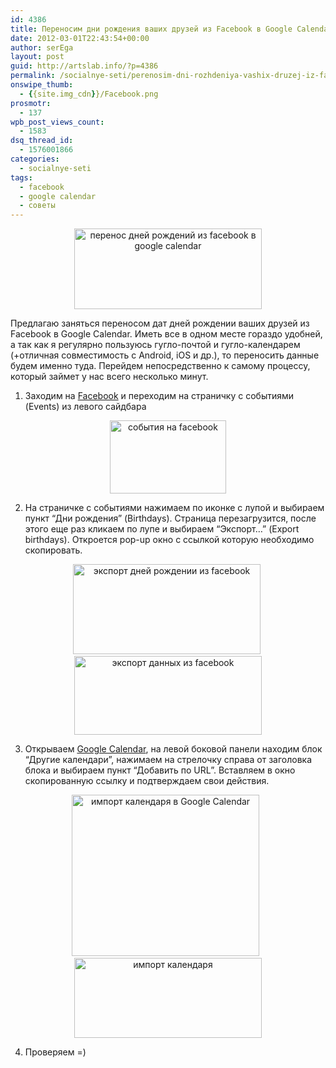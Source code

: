 ```yaml
---
id: 4386
title: Переносим дни рождения ваших друзей из Facebook в Google Calendar
date: 2012-03-01T22:43:54+00:00
author: serEga
layout: post
guid: http://artslab.info/?p=4386
permalink: /socialnye-seti/perenosim-dni-rozhdeniya-vashix-druzej-iz-facebook-v-google-calendar/
onswipe_thumb:
  - {{site.img_cdn}}/Facebook.png
prosmotr:
  - 137
wpb_post_views_count:
  - 1583
dsq_thread_id:
  - 1576001866
categories:
  - socialnye-seti
tags:
  - facebook
  - google calendar
  - советы
---
```

<center>
  <a href="{{site.img_cdn}}/fb_to_google_cal.png"><img src="{{site.img_cdn}}/fb_to_google_cal-300x129.png" alt="перенос дней рождений из facebook в google calendar" title="fb_to_google_cal" width="300" height="129" class="aligncenter size-medium wp-image-4387" srcset="{{site.img_cdn}}/fb_to_google_cal-300x129.png 300w, {{site.img_cdn}}/fb_to_google_cal.png 692w" sizes="(max-width: 300px) 100vw, 300px" /></a>
</center>

Предлагаю заняться переносом дат дней рождении ваших друзей из Facebook в Google Calendar. Иметь все в одном месте гораздо удобней, а так как я регулярно пользуюсь гугло-почтой и гугло-календарем (+отличная совместимость с Android, iOS и др.), то переносить данные будем именно туда. Перейдем непосредственно к самому процессу, который займет у нас всего несколько минут.

<!--more-->

1. Заходим на [Facebook](http://facebook.com) и переходим на страничку с событиями (Events) из левого сайдбара

<center>
  <img src="{{site.img_cdn}}/events_on_facebook.jpg" alt="события на facebook" title="events_on_facebook" width="186" height="117" class="aligncenter size-full wp-image-4390" />
</center>

2. На страничке с событиями нажимаем по иконке с лупой и выбираем пункт &#8220;Дни рождения&#8221; (Birthdays). Страница перезагрузится, после этого еще раз кликаем по лупе и выбираем &#8220;Экспорт&#8230;&#8221; (Export birthdays). Откроется pop-up окно с ссылкой которую необходимо скопировать.

<center>
  <a href="{{site.img_cdn}}/export_dne_rozhdenii.png"><img src="{{site.img_cdn}}/export_dne_rozhdenii-300x144.png" alt="экспорт дней рождении из facebook" title="export_dne_rozhdenii" width="300" height="144" class="aligncenter size-medium wp-image-4389" srcset="{{site.img_cdn}}/export_dne_rozhdenii-300x144.png 300w, {{site.img_cdn}}/export_dne_rozhdenii.png 421w" sizes="(max-width: 300px) 100vw, 300px" /></a>&nbsp;<a href="{{site.img_cdn}}/facebook_export_birthdays.jpg"><img src="{{site.img_cdn}}/facebook_export_birthdays-300x126.jpg" alt="экспорт данных из facebook" title="facebook_export_birthdays" width="300" height="126" class="aligncenter size-medium wp-image-4393" srcset="{{site.img_cdn}}/facebook_export_birthdays-300x126.jpg 300w, {{site.img_cdn}}/facebook_export_birthdays.jpg 441w" sizes="(max-width: 300px) 100vw, 300px" /></a>
</center>

3. Открываем [Google Calendar](https://www.google.com/calendar), на левой боковой панели находим блок &#8220;Другие календари&#8221;, нажимаем на стрелочку справа от заголовка блока и выбираем пункт &#8220;Добавить по URL&#8221;. Вставляем в окно скопированную ссылку и подтверждаем свои действия.

<center>
  <a href="{{site.img_cdn}}/google_calendar_add_facebook_birthdays.jpg"><img src="{{site.img_cdn}}/google_calendar_add_facebook_birthdays-300x258.jpg" alt="импорт календаря в Google Calendar" title="google_calendar_add_facebook_birthdays" width="300" height="258" class="aligncenter size-medium wp-image-4391" srcset="{{site.img_cdn}}/google_calendar_add_facebook_birthdays-300x258.jpg 300w, {{site.img_cdn}}/google_calendar_add_facebook_birthdays.jpg 507w" sizes="(max-width: 300px) 100vw, 300px" /></a> &nbsp; <a href="{{site.img_cdn}}/import_birthdays_google_calendar.jpg"><img src="{{site.img_cdn}}/import_birthdays_google_calendar-300x128.jpg" alt="импорт календаря" title="import_birthdays_google_calendar" width="300" height="128" class="aligncenter size-medium wp-image-4392" srcset="{{site.img_cdn}}/import_birthdays_google_calendar-300x128.jpg 300w, {{site.img_cdn}}/import_birthdays_google_calendar.jpg 513w" sizes="(max-width: 300px) 100vw, 300px" /></a>
</center>

4. Проверяем =)
